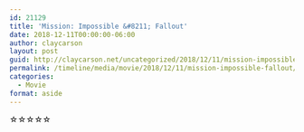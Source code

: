```yaml
---
id: 21129
title: 'Mission: Impossible &#8211; Fallout'
date: 2018-12-11T00:00:00-06:00
author: claycarson
layout: post
guid: http://claycarson.net/uncategorized/2018/12/11/mission-impossible-fallout/
permalink: /timeline/media/movie/2018/12/11/mission-impossible-fallout/
categories:
  - Movie
format: aside
---
```

<div class="media-details"></div>

<div class="media-creator"></div>

<div class="media-rating">☆☆☆☆☆</div>